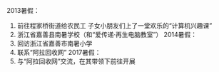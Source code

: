 2013暑假：
1. 前往程家桥街道给农民工 子女小朋友们上了一堂欢乐的“计算机兴趣课”
2. 浙江省嘉善县南暑学校（和“爱传递·再生电脑教室”）
2014暑假：
1. 回访浙江省嘉善市南暑小学
2. 联系“阿拉回收网”
2017暑假：
1. 与“阿拉回收网”交流，在其带领下前往开展